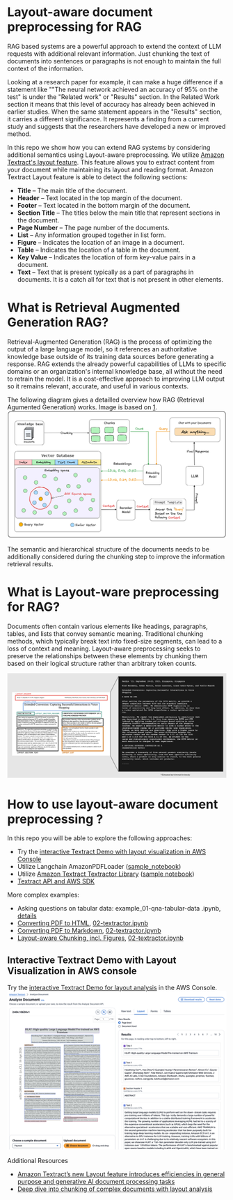 # Layout-aware document preprocessing for RAG

RAG based systems are a powerful approach to extend the context of LLM requests with additional relevant information.
Just chunking the text of documents into sentences or paragraphs is not enough to maintain the full context of the information.

Looking at a research paper for example, it can make a huge difference if a statement like ""The neural network achieved an accuracy of 95% on the test" is under the "Related work" or "Results" section. In the Related Work section it means that this level of accuracy has already been achieved in earlier studies. When the same statement appears in the "Results" section, it carries a different significance. It represents a finding from a current study and suggests that the researchers have developed a new or improved method.

In this repo we show how you can extend RAG systems by considering additional semantics using Layout-aware preprocessing.
We utilize [Amazon Textract's layout feature](https://aws.amazon.com/blogs/machine-learning/amazon-textracts-new-layout-feature-introduces-efficiencies-in-general-purpose-and-generative-ai-document-processing-tasks/). This feature allows you to extract content from your document while maintaining its layout and reading format. Amazon Textract Layout feature is able to detect the following sections:

* **Title** – The main title of the document.
* **Header** – Text located in the top margin of the document.
* **Footer** – Text located in the bottom margin of the document.
* **Section Title** – The titles below the main title that represent sections in the document.
* **Page Number** – The page number of the documents.
* **List** – Any information grouped together in list form.
* **Figure** – Indicates the location of an image in a document.
* **Table** – Indicates the location of a table in the document.
* **Key Value** – Indicates the location of form key-value pairs in a document.
* **Text** – Text that is present typically as a part of paragraphs in documents. It is a catch all for text that is not present in other elements.

# What is Retrieval Augmented Generation RAG?

Retrieval-Augmented Generation (RAG) is the process of optimizing the output of a large language model, so it references an authoritative knowledge base outside of its training data sources before generating a response. RAG extends the already powerful capabilities of LLMs to specific domains or an organization's internal knowledge base, all without the need to retrain the model. It is a cost-effective approach to improving LLM output so it remains relevant, accurate, and useful in various contexts.

The following diagram gives a detailled overview how RAG (Retrieval Agumented Generation) works. Image is based on [1](https://lightning.ai/lightning-ai/studios/rag-using-cohere-command-r).
<img src="images/rag-overview.png" alt="Image showing how RAG works" width="800"/>

The semantic and hierarchical structure of the documents needs to be additionally considered during the chunking step to improve the information retrieval results.

# What is Layout-ware preprocessing for RAG?

Documents often contain various elements like headings, paragraphs, tables, and lists that convey semantic meaning. Traditional chunking methods, which typically break text into fixed-size segments, can lead to a loss of context and meaning. Layout-aware preprocessing seeks to preserve the relationships between these elements by chunking them based on their logical structure rather than arbitrary token counts.

<img src="images/textract-layout-sample-01.png" alt="semantic layout aware segmentation" width="800"/>


# How to use layout-aware document preprocessing ?



In this repo you will be able to explore the following approaches: 

* Try the [interactive Textract Demo with layout visualization in AWS Console](https://console.aws.amazon.com/textract/home?#/demo) 
* Utilize Langchain AmazonPDFLoader ([sample_notebook](01-langchain-textract.ipynb)) 
* Utilize [Amazon Textract Textractor Library](https://aws-samples.github.io/amazon-textract-textractor/index.html) ([sample notebook](02-textractor.ipynb))
* [Textract API and AWS SDK](https://docs.aws.amazon.com/textract/latest/dg/sdk-general-information-section.html)

More complex examples:
* Asking questions on tabular data: example_01-qna-tabular-data .ipynb, [details](https://aws-samples.github.io/amazon-textract-textractor/notebooks/tabular_data_linearization_continued.html#)
* [Converting PDF to HTML](02-textractor.ipynb#convert_to_html),  [02-textractor.ipynb](02-textractor.ipynb#convert_to_html)
* [Converting PDF to Markdown](02-textractor.ipynb#convert_to_md), [02-textractor.ipynb](02-textractor.ipynb#convert_to_md)
* [Layout-aware Chunking, incl. Figures](02-textractor.ipynb#layout_chunking),  [02-textractor.ipynb](02-textractor.ipynb#layout_chunking)


## Interactive Textract Demo with Layout Visualization in AWS console

Try the [interactive Textract Demo for layout analysis](https://console.aws.amazon.com/textract/home?#/demo) in the AWS Console.
![alt text](images/layout_analysis_page_0.png "Layout analysis of first page")

Additional Resources
* [Amazon Textract’s new Layout feature introduces efficiencies in general purpose and generative AI document processing tasks](https://aws.amazon.com/blogs/machine-learning/amazon-textracts-new-layout-feature-introduces-efficiencies-in-general-purpose-and-generative-ai-document-processing-tasks/)
* [Deep dive into chunking of complex documents with layout analysis](https://github.com/aws-samples/layout-aware-document-processing-and-retrieval-augmented-generation/tree/main)
